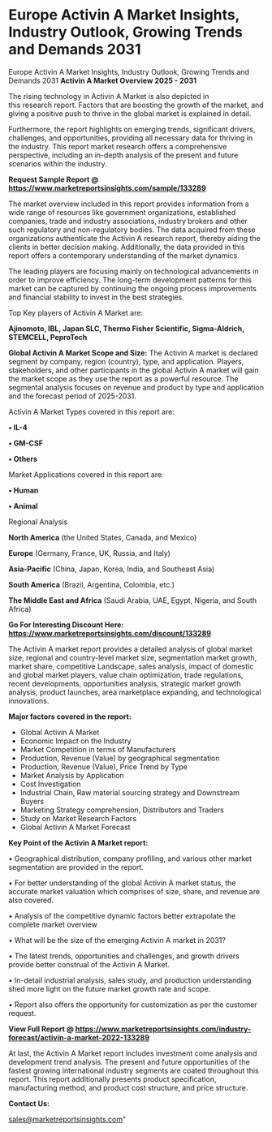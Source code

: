 # Europe Activin A Market Insights, Industry Outlook, Growing Trends and Demands 2031
Europe Activin A Market Insights, Industry Outlook, Growing Trends and Demands 2031
<Strong> Activin A Market Overview 2025 - 2031</strong>

The rising technology in Activin A Market is also depicted in this research report. Factors that are boosting the growth of the market, and giving a positive push to thrive in the global market is explained in detail.

Furthermore, the report highlights on emerging trends, significant drivers, challenges, and opportunities, providing all necessary data for thriving in the industry. This report market research offers a comprehensive perspective, including an in-depth analysis of the present and future scenarios within the industry.

<strong>Request Sample Report @ <a href=https://www.marketreportsinsights.com/sample/133289>https://www.marketreportsinsights.com/sample/133289</a></strong>

The market overview included in this report provides information from a wide range of resources like government organizations, established companies, trade and industry associations, industry brokers and other such regulatory and non-regulatory bodies. The data acquired from these organizations authenticate the Activin A research report, thereby aiding the clients in better decision making. Additionally, the data provided in this report offers a contemporary understanding of the market dynamics.

The leading players are focusing mainly on technological advancements in order to improve efficiency. The long-term development patterns for this market can be captured by continuing the ongoing process improvements and financial stability to invest in the best strategies.

Top Key players of Activin A Market are:

<strong>Ajinomoto, IBL, Japan SLC, Thermo Fisher Scientific, Sigma-Aldrich, STEMCELL, PeproTech</strong>

<strong><b>Global Activin A Market Scope and Size:</b></strong>
The Activin A market is declared segment by company, region (country), type, and application. Players, stakeholders, and other participants in the global Activin A market will gain the market scope as they use the report as a powerful resource. The segmental analysis focuses on revenue and product by type and application and the forecast period of 2025-2031.

Activin A Market Types covered in this report are:

<strong>• IL-4

• GM-CSF

• Others</strong>

Market Applications covered in this report are:

<strong>• Human

• Animal</strong> 

Regional Analysis

<strong>North America</strong> (the United States, Canada, and Mexico)

<strong>Europe</strong> (Germany, France, UK, Russia, and Italy)

<strong>Asia-Pacific</strong> (China, Japan, Korea, India, and Southeast Asia)

<strong>South America</strong> (Brazil, Argentina, Colombia, etc.)

<strong>The Middle East and Africa</strong> (Saudi Arabia, UAE, Egypt, Nigeria, and South Africa)

<strong>Go For Interesting Discount Here: <a href=https://www.marketreportsinsights.com/discount/133289>https://www.marketreportsinsights.com/discount/133289</a></strong>

The Activin A market report provides a detailed analysis of global market size, regional and country-level market size, segmentation market growth, market share, competitive Landscape, sales analysis, impact of domestic and global market players, value chain optimization, trade regulations, recent developments, opportunities analysis, strategic market growth analysis, product launches, area marketplace expanding, and technological innovations.

<strong><b>Major factors covered in the report:</b></strong>
<ul>
  <li>Global Activin A Market </li>
  <li>Economic Impact on the Industry</li>
  <li>Market Competition in terms of Manufacturers</li>
  <li>Production, Revenue (Value) by geographical segmentation</li>
  <li>Production, Revenue (Value), Price Trend by Type</li>
  <li>Market Analysis by Application</li>
  <li>Cost Investigation</li>
  <li>Industrial Chain, Raw material sourcing strategy and Downstream Buyers</li>
  <li>Marketing Strategy comprehension, Distributors and Traders</li>
  <li>Study on Market Research Factors</li>
  <li>Global Activin A Market Forecast</li>
</ul>

<strong><b>Key Point of the Activin A Market report:</b></strong>

• Geographical distribution, company profiling, and various other market segmentation are provided in the report.

• For better understanding of the global Activin A market status, the accurate market valuation which comprises of size, share, and revenue are also covered.

• Analysis of the competitive dynamic factors better extrapolate the complete market overview

• What will be the size of the emerging Activin A market in 2031?

• The latest trends, opportunities and challenges, and growth drivers provide better construal of the Activin A Market.

• In-detail industrial analysis, sales study, and production understanding shed more light on the future market growth rate and scope.

• Report also offers the opportunity for customization as per the customer request.

<strong><b>View Full Report @ <a href=https://www.marketreportsinsights.com/industry-forecast/activin-a-market-2022-133289>https://www.marketreportsinsights.com/industry-forecast/activin-a-market-2022-133289</a></b></strong>


At last, the Activin A Market report includes investment come analysis and development trend analysis. The present and future opportunities of the fastest growing international industry segments are coated throughout this report. This report additionally presents product specification, manufacturing method, and product cost structure, and price structure.

<strong>Contact Us:</strong>

sales@marketreportsinsights.com"

